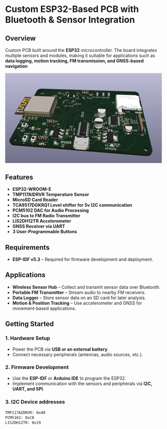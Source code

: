 # Custom ESP32-Based PCB with Bluetooth & Sensor Integration

## Overview

Custom PCB built around the **ESP32** microcontroller. The board integrates multiple sensors and modules, making it suitable for applications such as **data logging, motion tracking, FM transmission, and GNSS-based navigation**

![Kicad screenshot](images/kicad_screenshot.png)

## Features
- **ESP32-WROOM-E**
- **TMP117AIDRVR Temperature Sensor**
- **MicroSD Card Reader**
- **TCA9517DGKRQ1 Level shifter for 5v I2C communication** 
- **PCM5102 DAC for Audio Processing**
- **I2C bus to FM Radio Transmitter**
- **LIS2DH12TR Accelerometer**
- **GNSS Receiver via UART**
- **3 User-Programmable Buttons**
## Requirements

- **ESP-IDF v5.3** – Required for firmware development and deployment.

## Applications

- **Wireless Sensor Hub** – Collect and transmit sensor data over Bluetooth.
- **Portable FM Transmitter** – Stream audio to nearby FM receivers.
- **Data Logger** – Store sensor data on an SD card for later analysis.
- **Motion & Position Tracking** – Use accelerometer and GNSS for movement-based applications.

## Getting Started

### 1. **Hardware Setup**

- Power the PCB via **USB or an external battery**.
- Connect necessary peripherals (antennas, audio sources, etc.).

### 2. **Firmware Development**

- Use the **ESP-IDF** or **Arduino IDE** to program the ESP32.
- Implement communication with the sensors and peripherals via **I2C, UART, and SPI**.

### 3. I2C Device addresses 
    TMP117AIDRVR: 0x48
    PCM5102: 0xC0
    LIS2DH12TR: 0x19